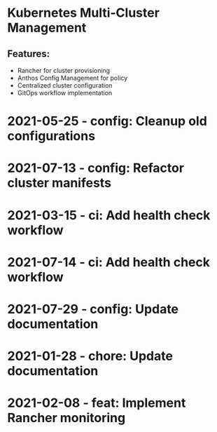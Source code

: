﻿# Kubernetes Multi-Cluster Management

## Features:
- Rancher for cluster provisioning
- Anthos Config Management for policy
- Centralized cluster configuration
- GitOps workflow implementation

# 2021-05-25 - config: Cleanup old configurations

# 2021-07-13 - config: Refactor cluster manifests

# 2021-03-15 - ci: Add health check workflow

# 2021-07-14 - ci: Add health check workflow

# 2021-07-29 - config: Update documentation

# 2021-01-28 - chore: Update documentation

# 2021-02-08 - feat: Implement Rancher monitoring
